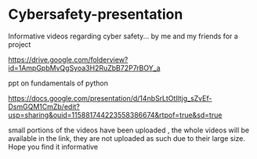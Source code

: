 # Cybersafety-presentation
Informative videos regarding cyber safety...
by me and my friends for a project

https://drive.google.com/folderview?id=1AmpGpbMvQgSyoa3H2RuZbB72P7rBOY_a

ppt on fundamentals of python

https://docs.google.com/presentation/d/14nbSrLtOtlltjg_sZvEf-DsmGQM1CmZb/edit?usp=sharing&ouid=115881744223558386674&rtpof=true&sd=true

small portions of the videos have been uploaded , the whole videos will be available in the link, they are not uploaded as such due to their large size.
Hope you find it informative
